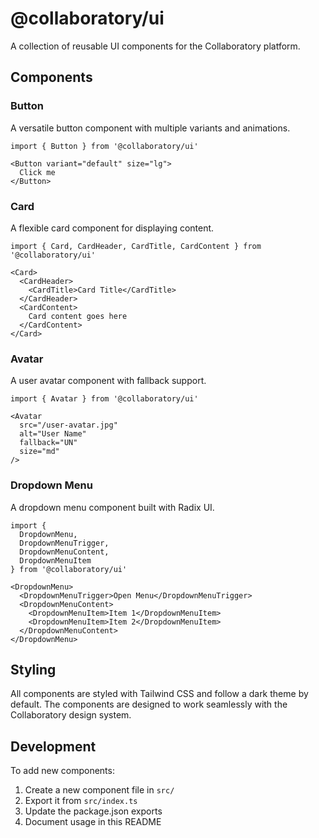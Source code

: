 # @collaboratory/ui

A collection of reusable UI components for the Collaboratory platform.

## Components

### Button
A versatile button component with multiple variants and animations.

```tsx
import { Button } from '@collaboratory/ui'

<Button variant="default" size="lg">
  Click me
</Button>
```

### Card
A flexible card component for displaying content.

```tsx
import { Card, CardHeader, CardTitle, CardContent } from '@collaboratory/ui'

<Card>
  <CardHeader>
    <CardTitle>Card Title</CardTitle>
  </CardHeader>
  <CardContent>
    Card content goes here
  </CardContent>
</Card>
```

### Avatar
A user avatar component with fallback support.

```tsx
import { Avatar } from '@collaboratory/ui'

<Avatar 
  src="/user-avatar.jpg" 
  alt="User Name" 
  fallback="UN"
  size="md" 
/>
```

### Dropdown Menu
A dropdown menu component built with Radix UI.

```tsx
import { 
  DropdownMenu, 
  DropdownMenuTrigger, 
  DropdownMenuContent, 
  DropdownMenuItem 
} from '@collaboratory/ui'

<DropdownMenu>
  <DropdownMenuTrigger>Open Menu</DropdownMenuTrigger>
  <DropdownMenuContent>
    <DropdownMenuItem>Item 1</DropdownMenuItem>
    <DropdownMenuItem>Item 2</DropdownMenuItem>
  </DropdownMenuContent>
</DropdownMenu>
```

## Styling

All components are styled with Tailwind CSS and follow a dark theme by default. The components are designed to work seamlessly with the Collaboratory design system.

## Development

To add new components:

1. Create a new component file in `src/`
2. Export it from `src/index.ts`
3. Update the package.json exports
4. Document usage in this README
